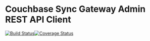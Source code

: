 # Couchbase Sync Gateway Admin REST API Client

[![Build Status](https://travis-ci.org/ecordell/syncgateway-admin-client.svg?branch=master)](https://travis-ci.org/ecordell/syncgateway-admin-client)[![Coverage Status](https://coveralls.io/repos/ecordell/syncgateway-admin-client/badge.svg?branch=master&service=github)](https://coveralls.io/github/ecordell/syncgateway-admin-client?branch=master)
